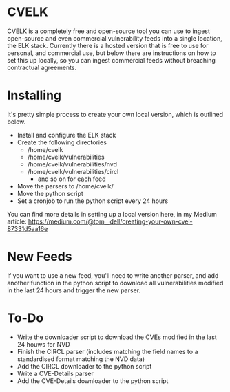 # CVELK

CVELK is a completely free and open-source tool you can use to ingest open-source and even commercial vulnerability feeds into a single location, the ELK stack. Currently there is a hosted version that is free to use for personal, and commercial use, but below there are instructions on how to set this up locally, so you can ingest commercial feeds without breaching contractual agreements.

# Installing 

It's pretty simple process to create your own local version, which is outlined below.

* Install and configure the ELK stack
* Create the following directories
  * /home/cvelk
  * /home/cvelk/vulnerabilities
  * /home/cvelk/vulnerabilities/nvd
  * /home/cvelk/vulnerabilities/circl
    * and so on for each feed
* Move the parsers to /home/cvelk/
* Move the python script
* Set a cronjob to run the python script every 24 hours

You can find more details in setting up a local version here, in my Medium article: https://medium.com/@tom__dell/creating-your-own-cvel-87331d5aa16e

# New Feeds 
If you want to use a new feed, you'll need to write another parser, and add another function in the python script to download all vulnerabilities modified in the last 24 hours and trigger the new parser.

# To-Do
* Write the downloader script to download the CVEs modified in the last 24 houws for NVD
* Finish the CIRCL parser (includes matching the field names to a standardised format matching the NVD data)
* Add the CIRCL downloader to the python script
* Write a CVE-Details parser
* Add the CVE-Details downloader to the python script
